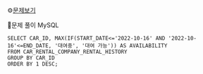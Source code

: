 ⚙[문제보기](https://school.programmers.co.kr/learn/courses/30/lessons/157340)



🔎문제 풀이
MySQL
```MySQL
SELECT CAR_ID, MAX(IF(START_DATE<='2022-10-16' AND '2022-10-16'<=END_DATE, '대여중', '대여 가능')) AS AVAILABILITY
FROM CAR_RENTAL_COMPANY_RENTAL_HISTORY
GROUP BY CAR_ID
ORDER BY 1 DESC;
```
